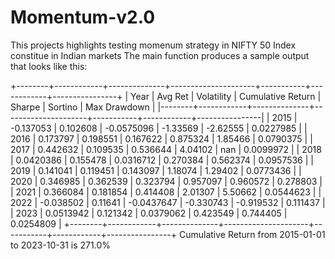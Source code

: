 # Momentum-v2.0
This projects highlights testing momenum strategy in NIFTY 50 Index constitue in Indian markets
The main function produces a sample output that looks like this:

+--------+------------+--------------+---------------------+-----------+------------+----------------+
|   Year |    Avg Ret |   Volatility |   Cumulative Return |    Sharpe |    Sortino |   Max Drawdown |
|--------+------------+--------------+---------------------+-----------+------------+----------------|
|   2015 | -0.137053  |     0.102608 |          -0.0575096 | -1.33569  |  -2.62555  |      0.0227985 |
|   2016 |  0.173797  |     0.198551 |           0.167622  |  0.875324 |   1.85466  |      0.0790375 |
|   2017 |  0.442632  |     0.109535 |           0.536644  |  4.04102  | nan        |      0.0099972 |
|   2018 |  0.0420386 |     0.155478 |           0.0316712 |  0.270384 |   0.562374 |      0.0957536 |
|   2019 |  0.141041  |     0.119451 |           0.143097  |  1.18074  |   1.29402  |      0.0773436 |
|   2020 |  0.346985  |     0.362539 |           0.323794  |  0.957097 |   0.960572 |      0.278803  |
|   2021 |  0.366084  |     0.181854 |           0.414408  |  2.01307  |   5.50662  |      0.0544623 |
|   2022 | -0.038502  |     0.11641  |          -0.0437647 | -0.330743 |  -0.919532 |      0.111437  |
|   2023 |  0.0513942 |     0.121342 |           0.0379062 |  0.423549 |   0.744405 |      0.0254809 |
+--------+------------+--------------+---------------------+-----------+------------+----------------+
Cumulative Return from 2015-01-01 to 2023-10-31 is 271.0%
